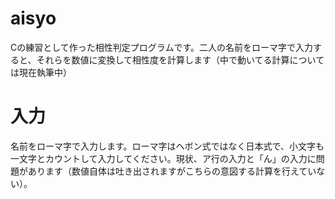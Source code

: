 # aisyo  
Cの練習として作った相性判定プログラムです。二人の名前をローマ字で入力すると、それらを数値に変換して相性度を計算します（中で動いてる計算については現在執筆中）  
# 入力  
名前をローマ字で入力します。ローマ字はヘボン式ではなく日本式で、小文字も一文字とカウントして入力してください。現状、ア行の入力と「ん」の入力に問題があります（数値自体は吐き出されますがこちらの意図する計算を行えていない）。
